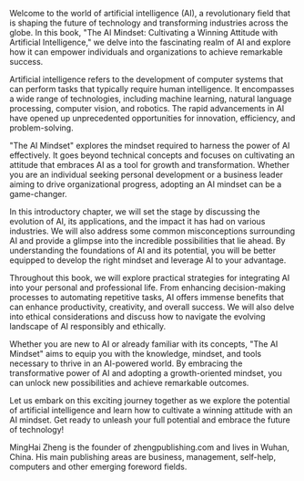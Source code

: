

Welcome to the world of artificial intelligence (AI), a revolutionary field that is shaping the future of technology and transforming industries across the globe. In this book, "The AI Mindset: Cultivating a Winning Attitude with Artificial Intelligence," we delve into the fascinating realm of AI and explore how it can empower individuals and organizations to achieve remarkable success.

Artificial intelligence refers to the development of computer systems that can perform tasks that typically require human intelligence. It encompasses a wide range of technologies, including machine learning, natural language processing, computer vision, and robotics. The rapid advancements in AI have opened up unprecedented opportunities for innovation, efficiency, and problem-solving.

"The AI Mindset" explores the mindset required to harness the power of AI effectively. It goes beyond technical concepts and focuses on cultivating an attitude that embraces AI as a tool for growth and transformation. Whether you are an individual seeking personal development or a business leader aiming to drive organizational progress, adopting an AI mindset can be a game-changer.

In this introductory chapter, we will set the stage by discussing the evolution of AI, its applications, and the impact it has had on various industries. We will also address some common misconceptions surrounding AI and provide a glimpse into the incredible possibilities that lie ahead. By understanding the foundations of AI and its potential, you will be better equipped to develop the right mindset and leverage AI to your advantage.

Throughout this book, we will explore practical strategies for integrating AI into your personal and professional life. From enhancing decision-making processes to automating repetitive tasks, AI offers immense benefits that can enhance productivity, creativity, and overall success. We will also delve into ethical considerations and discuss how to navigate the evolving landscape of AI responsibly and ethically.

Whether you are new to AI or already familiar with its concepts, "The AI Mindset" aims to equip you with the knowledge, mindset, and tools necessary to thrive in an AI-powered world. By embracing the transformative power of AI and adopting a growth-oriented mindset, you can unlock new possibilities and achieve remarkable outcomes.

Let us embark on this exciting journey together as we explore the potential of artificial intelligence and learn how to cultivate a winning attitude with an AI mindset. Get ready to unleash your full potential and embrace the future of technology!

MingHai Zheng is the founder of zhengpublishing.com and lives in Wuhan, China. His main publishing areas are business, management, self-help, computers and other emerging foreword fields.
